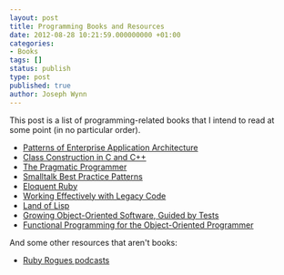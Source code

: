 ```yaml
---
layout: post
title: Programming Books and Resources
date: 2012-08-28 10:21:59.000000000 +01:00
categories:
- Books
tags: []
status: publish
type: post
published: true
author: Joseph Wynn
---
```


This post is a list of programming-related books that I intend to read at some point (in no particular order).

*   [Patterns of Enterprise Application Architecture](http://www.amazon.co.uk/Patterns-Enterprise-Application-Architecture-ebook/dp/B008OHVDFM)
*   [Class Construction in C and C++](http://www.amazon.com/Class-Construction-Object-Oriented-Programming-Fundamentals/dp/0136301045)
*   [The Pragmatic Programmer](http://www.amazon.com/The-Pragmatic-Programmer-Journeyman-Master/dp/020161622X)
*   [Smalltalk Best Practice Patterns](http://www.amazon.com/Smalltalk-Best-Practice-Patterns-Kent/dp/013476904X)
*   [Eloquent Ruby](http://www.amazon.com/Eloquent-Ruby-Addison-Wesley-Professional-Series/dp/0321584104)
*   [Working Effectively with Legacy Code](http://www.amazon.com/Working-Effectively-Legacy-Michael-Feathers/dp/0131177052)
*   [Land of Lisp](http://www.amazon.com/Land-Lisp-Learn-Program-Game/dp/1593272812)
*   [Growing Object-Oriented Software, Guided by Tests](http://www.amazon.co.uk/Growing-Object-Oriented-Software-Guided-Signature/dp/0321503627)
*   [Functional Programming for the Object-Oriented Programmer](https://leanpub.com/fp-oo)
<div>And some other resources that aren't books:</div>

*   [Ruby Rogues podcasts](http://rubyrogues.com/)